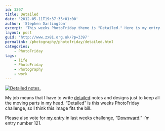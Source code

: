 ```yaml
---
id: 3397
title: Detailed
date: '2012-05-11T19:37:35+01:00'
author: 'Stephen Darlington'
excerpt: 'This weeks PhotoFriday theme is "Detailed." Here is my entry.'
layout: post
guid: 'http://www.zx81.org.uk/?p=3397'
permalink: /photography/photofriday/detailed.html
categories:
    - PhotoFriday
tags:
    - life
    - PhotoFriday
    - Photography
    - work
---
```


[![Detailed notes.](https://i0.wp.com/farm9.staticflickr.com/8002/7177756164_4c334b498c.jpg?resize=500%2C500)](http://www.flickr.com/photos/stephendarlington/7177756164/ "Detailed notes. by stephendarlington, on Flickr")

My job means that I have to write [detailed](http://www.photofriday.com/archives/challenge/001186.php) notes and designs just to keep all the moving parts in my head. “Detailed” is this weeks PhotoFriday challenge, so I think this image fits the bill.

Please also vote for [my entry](http://www.zx81.org.uk/photography/photofriday/downward.html) in last weeks challenge, “[Downward](http://www.photofriday.com/linkviewer.php?id=1184).” I’m entry number 121.